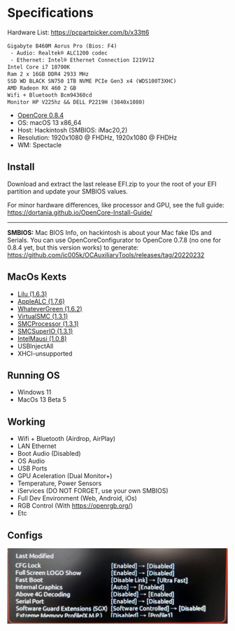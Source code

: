 # Specifications

Hardware List: https://pcpartpicker.com/b/x33tt6
```
Gigabyte B460M Aorus Pro (Bios: F4)
 - Audio: Realtek® ALC1200 codec
 - Ethernet: Intel® Ethernet Connection I219V12
Intel Core i7 10700K
Ram 2 x 16GB DDR4 2933 MHz
SSD WD BLACK SN750 1TB NVME PCIe Gen3 x4 (WDS100T3XHC)
AMD Radeon RX 460 2 GB
Wifi + Bluetooth Bcm94360cd
Monitor HP V225hz && DELL P2219H (3840x1080)
```

- [OpenCore 0.8.4](https://dortania.github.io/builds/?product=OpenCorePkg&viewall=true)
- OS: macOS 13 x86_64
- Host: Hackintosh (SMBIOS: iMac20,2)
- Resolution: 1920x1080 @ FHDHz, 1920x1080 @ FHDHz
- WM: Spectacle

## Install

Download and extract the last release EFI.zip to your the root of your EFI partition and update your SMBIOS values.

For minor hardware differences, like processor and GPU, see the full guide:
https://dortania.github.io/OpenCore-Install-Guide/

---

**SMBIOS:** Mac BIOS Info, on hackintosh is about your Mac fake IDs and Serials.
You can use OpenCoreConfigurator to OpenCore 0.7.8 (no one for 0.8.4 yet, but this version works) to generate:
https://github.com/ic005k/OCAuxiliaryTools/releases/tag/20220232

## MacOs Kexts

- [Lilu (1.6.3)](https://dortania.github.io/builds/?product=Lilu&viewall=true)
- [AppleALC (1.7.6)](https://dortania.github.io/builds/?product=AppleALC&viewall=true)
- [WhateverGreen (1.6.2)](https://dortania.github.io/builds/?product=WhateverGreen&viewall=true)
- [VirtualSMC (1.3.1)](https://dortania.github.io/builds/?product=VirtualSMC&viewall=true)
- [SMCProcessor (1.3.1)](https://dortania.github.io/builds/?product=VirtualSMC&viewall=true)
- [SMCSuperIO (1.3.1)](https://dortania.github.io/builds/?product=VirtualSMC&viewall=true)
- [IntelMausi (1.0.8)](https://dortania.github.io/builds/?product=IntelMausi&viewall=true)
- USBInjectAll
- XHCI-unsupported

## Running OS

- Windows 11
- MacOs 13 Beta 5

## Working

- Wifi + Bluetooth (Airdrop, AirPlay)
- LAN Ethernet
- Boot Audio (Disabled)
- OS Audio
- USB Ports
- GPU Aceleration (Dual Monitor+)
- Temperature, Power Sensors
- iServices (DO NOT FORGET, use your own SMBIOS)
- Full Dev Environment (Web, Android, iOs)
- RGB Control (With https://openrgb.org/)
- Etc

## Configs

![Bios Config](images/BiosConfig.jpg)
